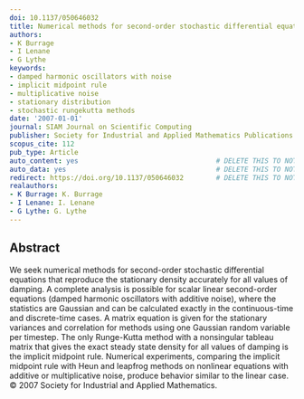 ```yaml
---
doi: 10.1137/050646032
title: Numerical methods for second-order stochastic differential equations
authors:
- K Burrage
- I Lenane
- G Lythe
keywords:
- damped harmonic oscillators with noise
- implicit midpoint rule
- multiplicative noise
- stationary distribution
- stochastic rungekutta methods
date: '2007-01-01'
journal: SIAM Journal on Scientific Computing
publisher: Society for Industrial and Applied Mathematics Publications
scopus_cite: 112
pub_type: Article
auto_content: yes                                  # DELETE THIS TO NOT AUTO GENERATE CONTENT
auto_data: yes                                     # DELETE THIS TO NOT AUTO GENERATE METADATA
redirect: https://doi.org/10.1137/050646032        # DELETE THIS TO NOT REDIRECT
realauthors:
- K Burrage: K. Burrage
- I Lenane: I. Lenane
- G Lythe: G. Lythe
---
```



## Abstract
We seek numerical methods for second-order stochastic differential equations that reproduce the stationary density accurately for all values of damping. A complete analysis is possible for scalar linear second-order equations (damped harmonic oscillators with additive noise), where the statistics are Gaussian and can be calculated exactly in the continuous-time and discrete-time cases. A matrix equation is given for the stationary variances and correlation for methods using one Gaussian random variable per timestep. The only Runge-Kutta method with a nonsingular tableau matrix that gives the exact steady state density for all values of damping is the implicit midpoint rule. Numerical experiments, comparing the implicit midpoint rule with Heun and leapfrog methods on nonlinear equations with additive or multiplicative noise, produce behavior similar to the linear case. © 2007 Society for Industrial and Applied Mathematics.
